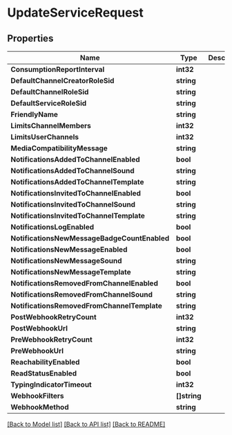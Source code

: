 # UpdateServiceRequest

## Properties

Name | Type | Description | Notes
------------ | ------------- | ------------- | -------------
**ConsumptionReportInterval** | **int32** |  | [optional] 
**DefaultChannelCreatorRoleSid** | **string** |  | [optional] 
**DefaultChannelRoleSid** | **string** |  | [optional] 
**DefaultServiceRoleSid** | **string** |  | [optional] 
**FriendlyName** | **string** |  | [optional] 
**LimitsChannelMembers** | **int32** |  | [optional] 
**LimitsUserChannels** | **int32** |  | [optional] 
**MediaCompatibilityMessage** | **string** |  | [optional] 
**NotificationsAddedToChannelEnabled** | **bool** |  | [optional] 
**NotificationsAddedToChannelSound** | **string** |  | [optional] 
**NotificationsAddedToChannelTemplate** | **string** |  | [optional] 
**NotificationsInvitedToChannelEnabled** | **bool** |  | [optional] 
**NotificationsInvitedToChannelSound** | **string** |  | [optional] 
**NotificationsInvitedToChannelTemplate** | **string** |  | [optional] 
**NotificationsLogEnabled** | **bool** |  | [optional] 
**NotificationsNewMessageBadgeCountEnabled** | **bool** |  | [optional] 
**NotificationsNewMessageEnabled** | **bool** |  | [optional] 
**NotificationsNewMessageSound** | **string** |  | [optional] 
**NotificationsNewMessageTemplate** | **string** |  | [optional] 
**NotificationsRemovedFromChannelEnabled** | **bool** |  | [optional] 
**NotificationsRemovedFromChannelSound** | **string** |  | [optional] 
**NotificationsRemovedFromChannelTemplate** | **string** |  | [optional] 
**PostWebhookRetryCount** | **int32** |  | [optional] 
**PostWebhookUrl** | **string** |  | [optional] 
**PreWebhookRetryCount** | **int32** |  | [optional] 
**PreWebhookUrl** | **string** |  | [optional] 
**ReachabilityEnabled** | **bool** |  | [optional] 
**ReadStatusEnabled** | **bool** |  | [optional] 
**TypingIndicatorTimeout** | **int32** |  | [optional] 
**WebhookFilters** | **[]string** |  | [optional] 
**WebhookMethod** | **string** |  | [optional] 

[[Back to Model list]](../README.md#documentation-for-models) [[Back to API list]](../README.md#documentation-for-api-endpoints) [[Back to README]](../README.md)


